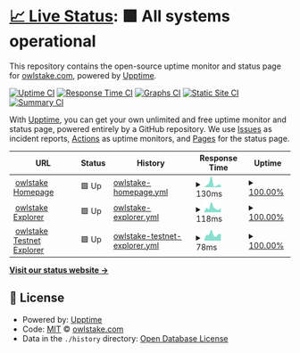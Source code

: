 # [📈 Live Status](https://status.owlstake.com): <!--live status--> **🟩 All systems operational**

This repository contains the open-source uptime monitor and status page for [owlstake.com](https://owlstake.com), powered by [Upptime](https://github.com/upptime/upptime).

[![Uptime CI](https://github.com/owlstake/uptime-status/workflows/Uptime%20CI/badge.svg)](https://github.com/owlstake/uptime-status/actions?query=workflow%3A%22Uptime+CI%22)
[![Response Time CI](https://github.com/owlstake/uptime-status/workflows/Response%20Time%20CI/badge.svg)](https://github.com/owlstake/uptime-status/actions?query=workflow%3A%22Response+Time+CI%22)
[![Graphs CI](https://github.com/owlstake/uptime-status/workflows/Graphs%20CI/badge.svg)](https://github.com/owlstake/uptime-status/actions?query=workflow%3A%22Graphs+CI%22)
[![Static Site CI](https://github.com/owlstake/uptime-status/workflows/Static%20Site%20CI/badge.svg)](https://github.com/owlstake/uptime-status/actions?query=workflow%3A%22Static+Site+CI%22)
[![Summary CI](https://github.com/owlstake/uptime-status/workflows/Summary%20CI/badge.svg)](https://github.com/owlstake/uptime-status/actions?query=workflow%3A%22Summary+CI%22)

With [Upptime](https://upptime.js.org), you can get your own unlimited and free uptime monitor and status page, powered entirely by a GitHub repository. We use [Issues](https://github.com/owlstake/uptime-status/issues) as incident reports, [Actions](https://github.com/owlstake/uptime-status/actions) as uptime monitors, and [Pages](https://status.owlstake.com) for the status page.

<!--start: status pages-->
<!-- This summary is generated by Upptime (https://github.com/upptime/upptime) -->
<!-- Do not edit this manually, your changes will be overwritten -->
<!-- prettier-ignore -->
| URL | Status | History | Response Time | Uptime |
| --- | ------ | ------- | ------------- | ------ |
| <img alt="" src="https://icons.duckduckgo.com/ip3/owlstake.com.ico" height="13"> [owlstake Homepage](https://owlstake.com) | 🟩 Up | [owlstake-homepage.yml](https://github.com/owlstake/uptime-status/commits/HEAD/history/owlstake-homepage.yml) | <details><summary><img alt="Response time graph" src="./graphs/owlstake-homepage/response-time-week.png" height="20"> 130ms</summary><br><a href="https://status.owlstake.com/history/owlstake-homepage"><img alt="Response time 150" src="https://img.shields.io/endpoint?url=https%3A%2F%2Fraw.githubusercontent.com%2Fowlstake%2Fuptime-status%2FHEAD%2Fapi%2Fowlstake-homepage%2Fresponse-time.json"></a><br><a href="https://status.owlstake.com/history/owlstake-homepage"><img alt="24-hour response time 77" src="https://img.shields.io/endpoint?url=https%3A%2F%2Fraw.githubusercontent.com%2Fowlstake%2Fuptime-status%2FHEAD%2Fapi%2Fowlstake-homepage%2Fresponse-time-day.json"></a><br><a href="https://status.owlstake.com/history/owlstake-homepage"><img alt="7-day response time 130" src="https://img.shields.io/endpoint?url=https%3A%2F%2Fraw.githubusercontent.com%2Fowlstake%2Fuptime-status%2FHEAD%2Fapi%2Fowlstake-homepage%2Fresponse-time-week.json"></a><br><a href="https://status.owlstake.com/history/owlstake-homepage"><img alt="30-day response time 114" src="https://img.shields.io/endpoint?url=https%3A%2F%2Fraw.githubusercontent.com%2Fowlstake%2Fuptime-status%2FHEAD%2Fapi%2Fowlstake-homepage%2Fresponse-time-month.json"></a><br><a href="https://status.owlstake.com/history/owlstake-homepage"><img alt="1-year response time 150" src="https://img.shields.io/endpoint?url=https%3A%2F%2Fraw.githubusercontent.com%2Fowlstake%2Fuptime-status%2FHEAD%2Fapi%2Fowlstake-homepage%2Fresponse-time-year.json"></a></details> | <details><summary><a href="https://status.owlstake.com/history/owlstake-homepage">100.00%</a></summary><a href="https://status.owlstake.com/history/owlstake-homepage"><img alt="All-time uptime 100.00%" src="https://img.shields.io/endpoint?url=https%3A%2F%2Fraw.githubusercontent.com%2Fowlstake%2Fuptime-status%2FHEAD%2Fapi%2Fowlstake-homepage%2Fuptime.json"></a><br><a href="https://status.owlstake.com/history/owlstake-homepage"><img alt="24-hour uptime 100.00%" src="https://img.shields.io/endpoint?url=https%3A%2F%2Fraw.githubusercontent.com%2Fowlstake%2Fuptime-status%2FHEAD%2Fapi%2Fowlstake-homepage%2Fuptime-day.json"></a><br><a href="https://status.owlstake.com/history/owlstake-homepage"><img alt="7-day uptime 100.00%" src="https://img.shields.io/endpoint?url=https%3A%2F%2Fraw.githubusercontent.com%2Fowlstake%2Fuptime-status%2FHEAD%2Fapi%2Fowlstake-homepage%2Fuptime-week.json"></a><br><a href="https://status.owlstake.com/history/owlstake-homepage"><img alt="30-day uptime 100.00%" src="https://img.shields.io/endpoint?url=https%3A%2F%2Fraw.githubusercontent.com%2Fowlstake%2Fuptime-status%2FHEAD%2Fapi%2Fowlstake-homepage%2Fuptime-month.json"></a><br><a href="https://status.owlstake.com/history/owlstake-homepage"><img alt="1-year uptime 100.00%" src="https://img.shields.io/endpoint?url=https%3A%2F%2Fraw.githubusercontent.com%2Fowlstake%2Fuptime-status%2FHEAD%2Fapi%2Fowlstake-homepage%2Fuptime-year.json"></a></details>
| <img alt="" src="https://icons.duckduckgo.com/ip3/explorer.owlstake.com.ico" height="13"> [owlstake Explorer](https://explorer.owlstake.com) | 🟩 Up | [owlstake-explorer.yml](https://github.com/owlstake/uptime-status/commits/HEAD/history/owlstake-explorer.yml) | <details><summary><img alt="Response time graph" src="./graphs/owlstake-explorer/response-time-week.png" height="20"> 118ms</summary><br><a href="https://status.owlstake.com/history/owlstake-explorer"><img alt="Response time 127" src="https://img.shields.io/endpoint?url=https%3A%2F%2Fraw.githubusercontent.com%2Fowlstake%2Fuptime-status%2FHEAD%2Fapi%2Fowlstake-explorer%2Fresponse-time.json"></a><br><a href="https://status.owlstake.com/history/owlstake-explorer"><img alt="24-hour response time 108" src="https://img.shields.io/endpoint?url=https%3A%2F%2Fraw.githubusercontent.com%2Fowlstake%2Fuptime-status%2FHEAD%2Fapi%2Fowlstake-explorer%2Fresponse-time-day.json"></a><br><a href="https://status.owlstake.com/history/owlstake-explorer"><img alt="7-day response time 118" src="https://img.shields.io/endpoint?url=https%3A%2F%2Fraw.githubusercontent.com%2Fowlstake%2Fuptime-status%2FHEAD%2Fapi%2Fowlstake-explorer%2Fresponse-time-week.json"></a><br><a href="https://status.owlstake.com/history/owlstake-explorer"><img alt="30-day response time 96" src="https://img.shields.io/endpoint?url=https%3A%2F%2Fraw.githubusercontent.com%2Fowlstake%2Fuptime-status%2FHEAD%2Fapi%2Fowlstake-explorer%2Fresponse-time-month.json"></a><br><a href="https://status.owlstake.com/history/owlstake-explorer"><img alt="1-year response time 127" src="https://img.shields.io/endpoint?url=https%3A%2F%2Fraw.githubusercontent.com%2Fowlstake%2Fuptime-status%2FHEAD%2Fapi%2Fowlstake-explorer%2Fresponse-time-year.json"></a></details> | <details><summary><a href="https://status.owlstake.com/history/owlstake-explorer">100.00%</a></summary><a href="https://status.owlstake.com/history/owlstake-explorer"><img alt="All-time uptime 100.00%" src="https://img.shields.io/endpoint?url=https%3A%2F%2Fraw.githubusercontent.com%2Fowlstake%2Fuptime-status%2FHEAD%2Fapi%2Fowlstake-explorer%2Fuptime.json"></a><br><a href="https://status.owlstake.com/history/owlstake-explorer"><img alt="24-hour uptime 100.00%" src="https://img.shields.io/endpoint?url=https%3A%2F%2Fraw.githubusercontent.com%2Fowlstake%2Fuptime-status%2FHEAD%2Fapi%2Fowlstake-explorer%2Fuptime-day.json"></a><br><a href="https://status.owlstake.com/history/owlstake-explorer"><img alt="7-day uptime 100.00%" src="https://img.shields.io/endpoint?url=https%3A%2F%2Fraw.githubusercontent.com%2Fowlstake%2Fuptime-status%2FHEAD%2Fapi%2Fowlstake-explorer%2Fuptime-week.json"></a><br><a href="https://status.owlstake.com/history/owlstake-explorer"><img alt="30-day uptime 100.00%" src="https://img.shields.io/endpoint?url=https%3A%2F%2Fraw.githubusercontent.com%2Fowlstake%2Fuptime-status%2FHEAD%2Fapi%2Fowlstake-explorer%2Fuptime-month.json"></a><br><a href="https://status.owlstake.com/history/owlstake-explorer"><img alt="1-year uptime 100.00%" src="https://img.shields.io/endpoint?url=https%3A%2F%2Fraw.githubusercontent.com%2Fowlstake%2Fuptime-status%2FHEAD%2Fapi%2Fowlstake-explorer%2Fuptime-year.json"></a></details>
| <img alt="" src="https://icons.duckduckgo.com/ip3/testnet.explorer.owlstake.com.ico" height="13"> [owlstake Testnet Explorer](https://testnet.explorer.owlstake.com) | 🟩 Up | [owlstake-testnet-explorer.yml](https://github.com/owlstake/uptime-status/commits/HEAD/history/owlstake-testnet-explorer.yml) | <details><summary><img alt="Response time graph" src="./graphs/owlstake-testnet-explorer/response-time-week.png" height="20"> 78ms</summary><br><a href="https://status.owlstake.com/history/owlstake-testnet-explorer"><img alt="Response time 146" src="https://img.shields.io/endpoint?url=https%3A%2F%2Fraw.githubusercontent.com%2Fowlstake%2Fuptime-status%2FHEAD%2Fapi%2Fowlstake-testnet-explorer%2Fresponse-time.json"></a><br><a href="https://status.owlstake.com/history/owlstake-testnet-explorer"><img alt="24-hour response time 81" src="https://img.shields.io/endpoint?url=https%3A%2F%2Fraw.githubusercontent.com%2Fowlstake%2Fuptime-status%2FHEAD%2Fapi%2Fowlstake-testnet-explorer%2Fresponse-time-day.json"></a><br><a href="https://status.owlstake.com/history/owlstake-testnet-explorer"><img alt="7-day response time 78" src="https://img.shields.io/endpoint?url=https%3A%2F%2Fraw.githubusercontent.com%2Fowlstake%2Fuptime-status%2FHEAD%2Fapi%2Fowlstake-testnet-explorer%2Fresponse-time-week.json"></a><br><a href="https://status.owlstake.com/history/owlstake-testnet-explorer"><img alt="30-day response time 94" src="https://img.shields.io/endpoint?url=https%3A%2F%2Fraw.githubusercontent.com%2Fowlstake%2Fuptime-status%2FHEAD%2Fapi%2Fowlstake-testnet-explorer%2Fresponse-time-month.json"></a><br><a href="https://status.owlstake.com/history/owlstake-testnet-explorer"><img alt="1-year response time 146" src="https://img.shields.io/endpoint?url=https%3A%2F%2Fraw.githubusercontent.com%2Fowlstake%2Fuptime-status%2FHEAD%2Fapi%2Fowlstake-testnet-explorer%2Fresponse-time-year.json"></a></details> | <details><summary><a href="https://status.owlstake.com/history/owlstake-testnet-explorer">100.00%</a></summary><a href="https://status.owlstake.com/history/owlstake-testnet-explorer"><img alt="All-time uptime 100.00%" src="https://img.shields.io/endpoint?url=https%3A%2F%2Fraw.githubusercontent.com%2Fowlstake%2Fuptime-status%2FHEAD%2Fapi%2Fowlstake-testnet-explorer%2Fuptime.json"></a><br><a href="https://status.owlstake.com/history/owlstake-testnet-explorer"><img alt="24-hour uptime 100.00%" src="https://img.shields.io/endpoint?url=https%3A%2F%2Fraw.githubusercontent.com%2Fowlstake%2Fuptime-status%2FHEAD%2Fapi%2Fowlstake-testnet-explorer%2Fuptime-day.json"></a><br><a href="https://status.owlstake.com/history/owlstake-testnet-explorer"><img alt="7-day uptime 100.00%" src="https://img.shields.io/endpoint?url=https%3A%2F%2Fraw.githubusercontent.com%2Fowlstake%2Fuptime-status%2FHEAD%2Fapi%2Fowlstake-testnet-explorer%2Fuptime-week.json"></a><br><a href="https://status.owlstake.com/history/owlstake-testnet-explorer"><img alt="30-day uptime 100.00%" src="https://img.shields.io/endpoint?url=https%3A%2F%2Fraw.githubusercontent.com%2Fowlstake%2Fuptime-status%2FHEAD%2Fapi%2Fowlstake-testnet-explorer%2Fuptime-month.json"></a><br><a href="https://status.owlstake.com/history/owlstake-testnet-explorer"><img alt="1-year uptime 100.00%" src="https://img.shields.io/endpoint?url=https%3A%2F%2Fraw.githubusercontent.com%2Fowlstake%2Fuptime-status%2FHEAD%2Fapi%2Fowlstake-testnet-explorer%2Fuptime-year.json"></a></details>

<!--end: status pages-->

[**Visit our status website →**](https://status.owlstake.com)

## 📄 License

- Powered by: [Upptime](https://github.com/upptime/upptime)
- Code: [MIT](./LICENSE) © [owlstake.com](https://owlstake.com)
- Data in the `./history` directory: [Open Database License](https://opendatacommons.org/licenses/odbl/1-0/)
